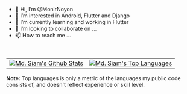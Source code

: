 - 👋 Hi, I’m @MonirNoyon
- 👀 I’m interested in Android, Flutter and Django
- 🌱 I’m currently learning and working in Flutter
- 💞️ I’m looking to collaborate on ...
- 📫 How to reach me ...

<!---
MonirNoyon/MonirNoyon is a ✨ special ✨ repository because its `README.md` (this file) appears on your GitHub profile.
You can click the Preview link to take a look at your changes.

![Github Stats](https://github-readme-stats.vercel.app/api?username=MonirNoyon&theme=tokyonight)
--->

<br/>
<table>
    <tr>
        <td>
            <a href="https://github.com/anuraghazra/github-readme-stats"><img alt="Md. Siam's Github Stats" src="https://github-readme-stats.vercel.app/api?username=md-siam&show_icons=true&count_private=true&theme=react&hide_border=true&bg_color=0D1117" />
            </a>
        </td>
        <td>
            <a href="https://github.com/anuraghazra/github-readme-stats"><img alt="Md. Siam's Top Languages" src="https://github-readme-stats.vercel.app/api/top-langs/?username=md-siam&langs_count=8.0&count_private=true&layout=compact&theme=react&hide_border=true&bg_color=0D1117" />
            </a>
        </td>
    </tr>
</table>
<b>Note:</b> Top languages is only a metric of the languages my public code consists of, and doesn't reflect experience or skill level.
<br/>
<br/>

